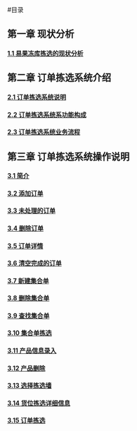 #目录
## 第一章 现状分析
#### [1.1 易果冻库拣选的现状分析](1.0.md)

## 第二章 订单拣选系统介绍
#### [2.1 订单拣选系统说明](2.1.md)
#### [2.2 订单拣选系统系功能构成](2.2.md) 
#### [2.3 订单拣选系统业务流程](2.3.md)

## 第三章 订单拣选系统操作说明
#### [3.1 简介](3.1.md)
#### [3.2 添加订单](3.2.md)
#### [3.3 未处理的订单](3.3.md)
#### [3.4 删除订单](Evo)
#### [3.5 订单详情](Evo)
#### [3.6 清空完成的订单](3.6.md)
#### [3.7 新建集合单](3.7.md)
#### [3.8 删除集合单](3.8.md)
#### [3.9 查找集合单](3.9.md)
#### [3.10 集合单拣选](Juner)
#### [3.11 产品信息录入](Juner)
#### [3.12 产品删除](Juner)
#### [3.13 选择拣选墙](Luner)
#### [3.14 货位拣选详细信息](Luner)
#### [3.15 订单拣选](Luner)




